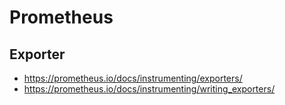 # Prometheus

## Exporter

- https://prometheus.io/docs/instrumenting/exporters/
- https://prometheus.io/docs/instrumenting/writing_exporters/
